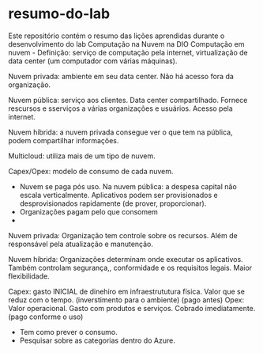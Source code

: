 # resumo-do-lab
Este repositório contém o resumo das lições aprendidas durante o desenvolvimento do lab Computação na Nuvem na DIO
Computação em nuvem -
Definição: serviço de computação pela internet, virtualização de data center (um computador com várias máquinas).

Nuvem privada: ambiente em seu data center. Não há acesso fora da organização.

Nuvem pública: serviço aos clientes. Data center compartilhado. Fornece rescursos e sserviços a várias organizações e usuários. Acesso pela internet.

Nuvem híbrida: a nuvem privada consegue ver o que tem na pública, podem compartilhar informações.

Multicloud: utiliza mais de um tipo de nuvem.

Capex/Opex: modelo de consumo de cada nuvem.

* Nuvem se paga pós uso.
Na nuvem pública: a despesa capital não escala verticalmente. Aplicativos podem ser provisionados e desprovisionados rapidamente (de prover, proporcionar).
* Organizações pagam pelo que consomem
* 
Nuvem privada: Organização tem controle sobre os recursos. Além de responsável pela atualização e manutenção.

Nuvem híbrida: Organizações determinam onde executar os aplicativos. Também controlam segurança,, conformidade e os requisitos legais. Maior flexibilidade.

Capex: gasto INICIAL de dinehiro em infraestrututura física. Valor que se reduz com o tempo. (inverstimento para o ambiente) (pago antes)
Opex: Valor operacional. Gasto com produtos e serviços. Cobrado imediatamente. (pago conforme o uso)
* Tem como prever o consumo.
* Pesquisar sobre as categorias dentro do Azure.
